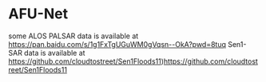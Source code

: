 # AFU-Net


some ALOS PALSAR data is available at https://pan.baidu.com/s/1g1FxTgUGuWM0gVqsn--OkA?pwd=8tuq 
Sen1-SAR data is available at https://github.com/cloudtostreet/Sen1Floods11)https://github.com/cloudtostreet/Sen1Floods11
